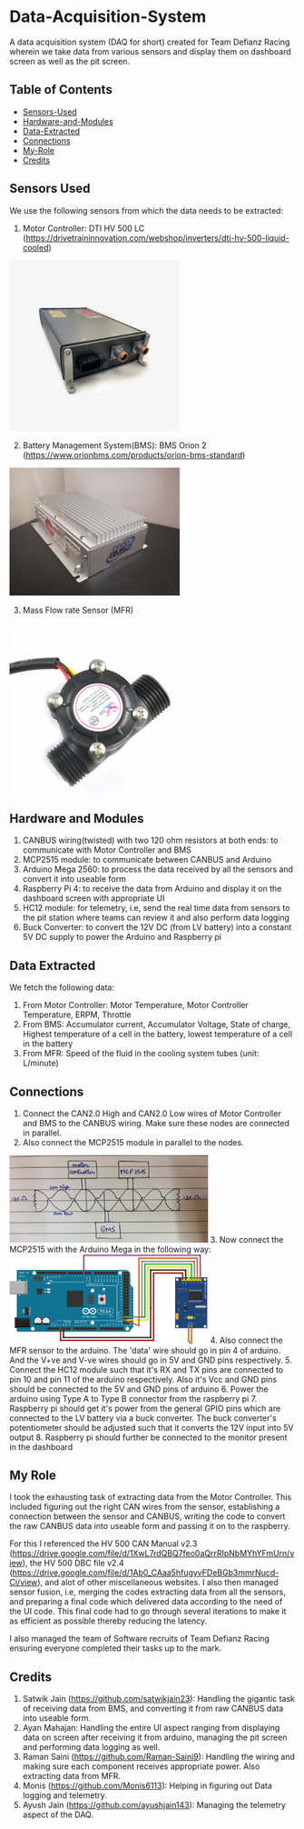 # Data-Acquisition-System
A data acquisition system (DAQ for short) created for Team Defianz Racing wherein we take data from various sensors and display them on dashboard screen as well as the pit screen.

## Table of Contents
- [Sensors-Used](#sensors-used)
- [Hardware-and-Modules](#hardware-and-modules)
- [Data-Extracted](#data-extracted)
- [Connections](#connections)
- [My-Role](#my-role)
- [Credits](#credits)


## Sensors Used
We use the following sensors from which the data needs to be extracted:
1. Motor Controller: DTI HV 500 LC (https://drivetraininnovation.com/webshop/inverters/dti-hv-500-liquid-cooled)
<img src="./Images/mc.jpg" alt="mc" width="300"/>


2. Battery Management System(BMS): BMS Orion 2 (https://www.orionbms.com/products/orion-bms-standard)
<img src="./Images/bms.jpg" alt="bms" width="300"/>


3. Mass Flow rate Sensor (MFR)
<img src="./Images/mfr.jpg" alt="mfr" width="300"/>


## Hardware and Modules
1. CANBUS wiring(twisted) with two 120 ohm resistors at both ends: to communicate with Motor Controller and BMS
2. MCP2515 module: to communicate between CANBUS and Arduino
3. Arduino Mega 2560: to process the data received by all the sensors and convert it into useable form
4. Raspberry Pi 4: to receive the data from Arduino and display it on the dashboard screen with appropriate UI
5. HC12 module: for telemetry, i.e, send the real time data from sensors to the pit station where teams can review it and also perform data logging
6. Buck Converter: to convert the 12V DC (from LV battery) into a constant 5V DC supply to power the Arduino and Raspberry pi


## Data Extracted
We fetch the following data:
1. From Motor Controller: Motor Temperature, Motor Controller Temperature, ERPM, Throttle
2. From BMS: Accumulator current, Accumulator Voltage, State of charge, Highest temperature of a cell in the battery, lowest temperature of a cell in the battery
3. From MFR: Speed of the fluid in the cooling system tubes (unit: L/minute)


## Connections
1. Connect the CAN2.0 High and CAN2.0 Low wires of Motor Controller and BMS to the CANBUS wiring. Make sure these nodes are connected in parallel.
2. Also connect the MCP2515 module in parallel to the nodes.
<img src="./Images/canbus.jpeg" alt="canbus" width="350"/>
3. Now connect the MCP2515 with the Arduino Mega in the following way:
<img src="./Images/megatomcp.jpg" alt="megatomcp" width="350"/>
4. Also connect the MFR sensor to the arduino. The 'data' wire should go in pin 4 of arduino. And the V+ve and V-ve wires should go in 5V and GND pins respectively.
5. Connect the HC12 module such that it's RX and TX pins are connected to pin 10 and pin 11 of the arduino respectively. Also it's Vcc and GND pins should be connected to the 5V and GND pins of arduino
6. Power the arduino using Type A to Type B connector from the raspberry pi
7. Raspberry pi should get it's power from the general GPIO pins which are connected to the LV battery via a buck converter. The buck converter's potentiometer should be adjusted such that it converts the 12V input into 5V output
8. Raspberry pi should further be connected to the monitor present in the dashboard


## My Role
I took the exhausting task of extracting data from the Motor Controller. This included figuring out the right CAN wires from the sensor, establishing a connection between the sensor and CANBUS, writing the code to convert the raw CANBUS data into useable form and passing it on to the raspberry.

For this I referenced the HV 500 CAN Manual v2.3 (https://drive.google.com/file/d/1XwL7rdQBQ7feo0aQrrRIpNbMYhYFmUrn/view), the HV 500 DBC file v2.4 (https://drive.google.com/file/d/1Ab0_CAaa5hfugyvFDeBGb3mmrNucd-Ci/view), and alot of other miscellaneous websites. I also then managed sensor fusion, i.e, merging the codes extracting data from all the sensors, and preparing a final code which delivered data according to the need of the UI code. This final code had to go through several iterations to make it as efficient as possible thereby reducing the latency.

I also managed the team of Software recruits of Team Defianz Racing ensuring everyone completed their tasks up to the mark.


## Credits
1. Satwik Jain (https://github.com/satwikjain23): Handling the gigantic task of receiving data from BMS, and converting it from raw CANBUS data into useable form.
2. Ayan Mahajan: Handling the entire UI aspect ranging from displaying data on screen after receiving it from arduino, managing the pit screen and performing data logging as well.
3. Raman Saini (https://github.com/Raman-Saini9): Handling the wiring and making sure each component receives appropriate power. Also extracting data from MFR.
4. Monis (https://github.com/Monis6113): Helping in figuring out Data logging and telemetry.
5. Ayush Jain (https://github.com/ayushjain143): Managing the telemetry aspect of the DAQ.
